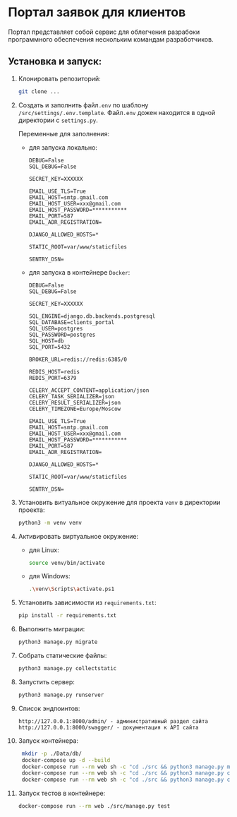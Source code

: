 # Портал заявок для клиентов

Портал представляет собой сервис для облегчения разрабоки программного обеспечения нескольким командам разработчиков.

## Установка и запуск:

1. Клонировать репозиторий:
   
    ```bash
   git clone ...
   ```
   
1. Создать и заполнить файл`.env` по шаблону `/src/settings/.env.template`. Файл`.env` дожен находится в одной директории с `settings.py`.

   Переменные для заполнения:
   
   - для запуска локально:
      ```
      DEBUG=False
      SQL_DEBUG=False
      
      SECRET_KEY=XXXXXX
     
      EMAIL_USE_TLS=True
      EMAIL_HOST=smtp.gmail.com
      EMAIL_HOST_USER=xxx@gmail.com
      EMAIL_HOST_PASSWORD=***********
      EMAIL_PORT=587
      EMAIL_ADR_REGISTRATION=

      DJANGO_ALLOWED_HOSTS=*

      STATIC_ROOT=var/www/staticfiles

      SENTRY_DSN=
      ```
      
   - для запуска в контейнере `Docker`:
      ```
      DEBUG=False
      SQL_DEBUG=False
      
      SECRET_KEY=XXXXXX
      
      SQL_ENGINE=django.db.backends.postgresql
      SQL_DATABASE=clients_portal
      SQL_USER=postgres
      SQL_PASSWORD=postgres
      SQL_HOST=db
      SQL_PORT=5432
      
      BROKER_URL=redis://redis:6385/0
      
      REDIS_HOST=redis
      REDIS_PORT=6379

      CELERY_ACCEPT_CONTENT=application/json
      CELERY_TASK_SERIALIZER=json
      CELERY_RESULT_SERIALIZER=json
      CELERY_TIMEZONE=Europe/Moscow

      EMAIL_USE_TLS=True
      EMAIL_HOST=smtp.gmail.com
      EMAIL_HOST_USER=xxx@gmail.com
      EMAIL_HOST_PASSWORD=***********
      EMAIL_PORT=587
      EMAIL_ADR_REGISTRATION=

      DJANGO_ALLOWED_HOSTS=*

      STATIC_ROOT=var/www/staticfiles

      SENTRY_DSN=
      ```

1. Установить витуальное окружение для проекта `venv` в директории проекта:
    
   ```bash
   python3 -m venv venv
   ```
   
1. Активировать виртуальное окружение:

   - для Linux: 
       ```bash
       source venv/bin/activate
       ```
   - для Windows:
       ```bash
       .\venv\Scripts\activate.ps1
       ```
     
1. Установить зависимости из `requirements.txt`:

    ```bash
    pip install -r requirements.txt
    ```
   
1. Выполнить миграции:

    ```bash
    python3 manage.py migrate
    ```
   
1. Собрать статические файлы:

    ```bash
    python3 manage.py collectstatic
    ```
   
1. Запустить сервер:

    ```bash
    python3 manage.py runserver
    ```
   
1. Список эндпоинтов:

   ```angular2html
   http://127.0.0.1:8000/admin/ - административный раздел сайта
   http://127.0.0.1:8000/swagger/ - документация к API сайта
   ```
   
1. Запуск контейнера:

   ```bash
    mkdir -p ./Data/db/
    docker-compose up -d --build
    docker-compose run --rm web sh -c "cd ./src && python3 manage.py migrate"
    docker-compose run --rm web sh -c "cd ./src && python3 manage.py createsuperuser"
    docker-compose run --rm web sh -c "cd ./src && python3 manage.py collectstatic"
    ```
   
1. Запуск тестов в контейнере:

    ```bash
    docker-compose run --rm web ./src/manage.py test
    ```

